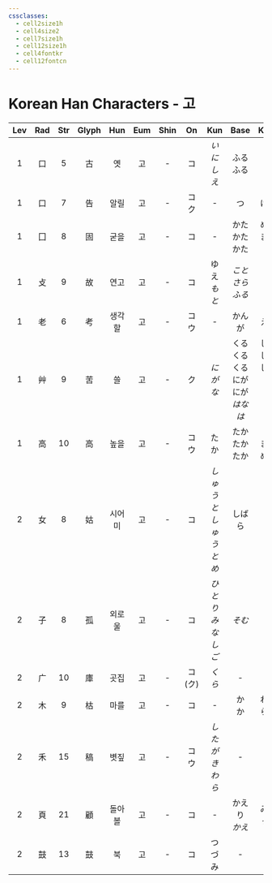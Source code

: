```yaml
---
cssclasses:
  - cell2size1h
  - cell4size2
  - cell7size1h
  - cell12size1h
  - cell4fontkr
  - cell12fontcn
---
```


# Korean Han Characters - 고

| Lev | Rad | Str | Glyph | Hun | Eum | Shin |    On    |       Kun       |                Base                 |               Kana               | Simp | Man |  Can  |
| :-: | :-: | :-: | :---: | :-: | :-: | :--: | :------: | :-------------: | :---------------------------------: | :------------------------------: | :--: | :-: | :---: |
|  1  |  口  |  5  |   古   |  옛  |  고  |  -   |    コ     |     *いにしえ*      |              ふる<br>ふる               |              い<br>す              |  -   | gǔ  |  gu2  |
|  1  |  口  |  7  |   告   | 알릴  |  고  |  -   |    コク    |        -        |                  つ                  |                げる                |  -   | gào | gou3  |
|  1  |  囗  |  8  |   固   | 굳을  |  고  |  -   |    コ     |        -        |           かた<br>かた<br>かた            |          める<br>まる<br>い           |  -   | gù  |  gu3  |
|  1  |  攴  |  9  |   故   | 연고  |  고  |  -   |    コ     |   ゆえ<br>*もと*    |            *ことさら<br>ふる*             |             *に<br>い*             |  -   | gù  |  gu3  |
|  1  |  老  |  6  |   考   | 생각할 |  고  |  -   |    コウ    |        -        |                 かんが                 |                える                |  -   | kǎo | haau2 |
|  1  |  艸  |  9  |   苦   |  쓸  |  고  |  -   |    ク     |      *にがな*      | くる<br>くる<br>くる<br>にが<br>にが<br>*はなは* | しい<br>しむ<br>しめる<br>い<br>る<br>*だ* |  -   | kǔ  |  fu2  |
|  1  |  高  | 10  |   高   | 높을  |  고  |  -   |    コウ    |       たか        |           たか<br>たか<br>たか            |          い<br>まる<br>める           |  -   | gāo | gou1  |
|  2  |  女  |  8  |   姑   | 시어미 |  고  |  -   |    コ     | *しゅうと<br>しゅうとめ* |                 しばら                 |                く                 |  -   | gū  |  gu1  |
|  2  |  子  |  8  |   孤   | 외로울 |  고  |  -   |    コ     |  *ひとり<br>みなしご*  |                *そむ*                 |               *く*                |  -   | gū  |  gu1  |
|  2  |  广  | 10  |   庫   | 곳집  |  고  |  -   | コ<br>(ク) |      *くら*       |                  -                  |                -                 |  库   | kù  |  fu3  |
|  2  |  木  |  9  |   枯   | 마를  |  고  |  -   |    コ     |        -        |               か<br>か                |             れる<br>らす             |  -   | kū  |  fu1  |
|  2  |  禾  | 15  |   稿   | 볏짚  |  고  |  -   |    コウ    |  *したがき<br>わら*   |                  -                  |                -                 |  -   | gǎo | gou2  |
|  2  |  頁  | 21  |   顧   | 돌아볼 |  고  |  -   |    コ     |        -        |             かえり<br>*かえ*             |            みる<br>*って*            |  顾   | gù  |  gu3  |
|  2  |  鼓  | 13  |   鼓   |  북  |  고  |  -   |    コ     |       つづみ       |                  -                  |                                  |  -   | gǔ  |  gu2  |
